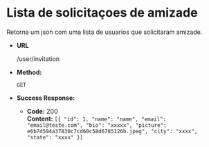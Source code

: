 # Lista de solicitaçoes de amizade
Retorna um json com uma lista de usuarios que solicitaram amizade.

* **URL**

  /user/invitation

* **Method:**

  `GET`

* **Success Response:**

  * **Code:** 200 <br />
    **Content:** `[{ "id": 1, "name": "name", "email": "email@teste.com", "bio": "xxxxx", "picture":  e6b7d594a37830c7cd60c58d6785126b.jpeg", "city": "xxxx", "state": "xxxx" }]`
